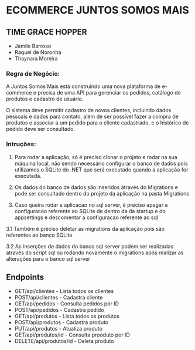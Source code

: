 # ECOMMERCE JUNTOS SOMOS MAIS

## TIME GRACE HOPPER

- Jamile Barroso
- Raquel de Noronha
- Thaynara Moreira

### Regra de Negócio:

A Juntos Somos Mais está construindo uma nova plataforma de e-commerce e precisa de uma API para gerenciar os pedidos, catálogo de produtos e cadastro de usuário.

O sistema deve permitir cadastro de novos clientes, incluindo dados pessoais e dados para contato, além de ser possível fazer a compra de produtos e associar a um pedido para o cliente cadastrado, e o histórico de pedido deve ser consultado.

### Intruções:

1. Para rodar a aplicação, só é preciso clonar o projeto e rodar na sua máquina local, não sendo necessário configurar o banco de dados pois utilizamos o SQLite do .NET que será executado quando a aplicação for executada.

2. Os dados do banco de dados são inseridos através do Migrations e pode ser consultado dentro do projeto da aplicação na pasta Migrations

3. Caso queira rodar a aplicacao no sql server, é preciso apagar a configuracao referente ao SQLite de dentro da da startup e do appsettings e descomentar a configuracao referente ao sql

3.1 Também é preciso deletar as migrations da aplicação pois são referentes ao banco SQLite

3.2 As inserções de dados do banco sql server podem ser realizadas através do script sql ou rodando novamente o migrations após realizar as alterações para o banco sql server

## Endpoints

- GET/api/clientes - Lista todos os clientes
- POST/api/clientes - Cadastra cliente
- GET/api/pedidos - Consulta pedidos por ID
- POST/api/pedidos - Cadastra pedido
- GET/api/produtos - Lista todos os produtos
- POST/api/produtos - Cadastra produto
- PUT/api/produtos - Atualiza produto
- GET/api/produtos/id - Consulta prooduto por ID
- DELETE/api/produtos/id - Deleta produto